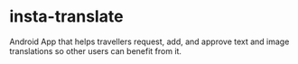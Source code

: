 # insta-translate

Android App that helps travellers request, add, and approve text and image translations so other users can benefit from it.
